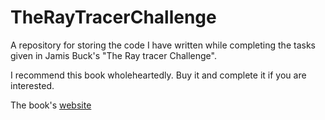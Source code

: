 # TheRayTracerChallenge
A repository for storing the code I have written while completing the tasks given in Jamis Buck's "The Ray tracer Challenge".

I recommend this book wholeheartedly. Buy it and complete it if you are interested.

The book's [website](http://www.raytracerchallenge.com/)
